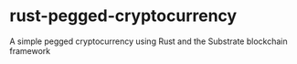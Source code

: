 # rust-pegged-cryptocurrency
A simple pegged cryptocurrency using Rust and the Substrate blockchain framework
